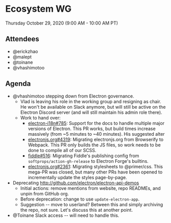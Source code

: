 # Ecosystem WG

Thursday October 29, 2020 (9:00 AM - 10:00 AM PT)

## Attendees

* @erickzhao
* @malept
* @toinane
* @vhashimotoo

## Agenda

- @vhashimotoo stepping down from Electron governance.
  - Vlad is leaving his role in the working group and resigning as chair. He won't be available on Slack anymore,
  but will still be active on the Electron Discord server (and will still maintain his admin role there).
  - Work to hand over:
    - [electron-i18n#785](https://github.com/electron/i18n/pull/785): Support for the docs to handle multiple major versions of Electron.
    This PR works, but build times increase massively (from ~5 minutes to ~40 minutes). His suggested alter
    - [electronjs.org#4319](https://github.com/electron/electronjs.org/pull/4319): Migrating electronjs.org from Browserify to Webpack.
    This PR only builds the JS files, so work needs to be done to compile all of our SCSS.
    - [fiddle#516](https://github.com/electron/electronjs.org/pull/4319): Migrating Fiddle's publishing config from `softprops/action-gh-release`
    to Electron Forge's builtins.
    - [electronjs.org#2361](https://github.com/electron/electronjs.org/pull/2361): Migrating stylesheets to @primer/css. This mega-PR was closed,
    but many other PRs have been opened to incrementally update the styles page-by-page.
- Deprecating http://github.com/electron/electron-api-demos
  - Initial actions: remove mentions from website, repo READMEs, and unpin from GitHub org.
  - Before deprecation: change to use `update-electron-app`.
  - Suggestion -- move to userland? Between this and simply archiving the repo, not sure. Let's discuss this at another point.
- @Toinane Slack access -- will need to handle this.

